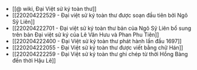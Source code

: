 - [[@ wiki, Đại Việt sử ký toàn thư]]
- [[220204222529 - Đại việt sử ký toàn thư được soạn đầu tiên bởi Ngô Sỹ Liên]]
- [[220204222701 - Đại việt sử ký toàn thư bản của Ngô Sỹ Liên bổ sung trên bản Đại việt sử ký của Lê Văn Hưu và Phan Phu Tiên]]
- [[220204222400 - Đại Việt sử ký toàn thư phát hành lần đầu 1697]]
- [[220204222055 - Đại Việt sử ký toàn thư được viết bằng chữ Hán]]
- [[220204222259 - Đại Việt sử ký toàn thư ghi chép từ thời Hồng Bàng đến thời Hậu Lê]]
